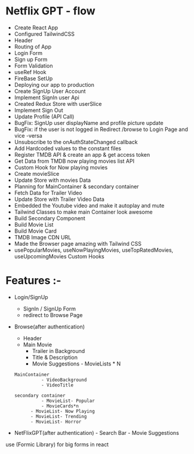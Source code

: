 # Netflix GPT - flow

- Create React App
- Configured TailwindCSS
- Header
- Routing of App
- Login Form
- Sign up Form
- Form Validation
- useRef Hook
- FireBase SetUp
- Deploying our app to production
- Create SignUp User Account
- Implement SignIn user Api
- Created Redux Store with userSlice
- Implement Sign Out
- Update Profile (API Call)
- BugFix: SignUp user displayName and profile picture update 
- BugFix: if the user is not logged in Redirect /browse to Login Page and vice -versa
- Unsubscribe to the onAuthStateChanged callback
- Add Hardcoded values to the constant files
- Register TMDB API & create  an app & get access token
- Get Data from TMDB now playing movies list API
- Custom Hook for Now playing movies
- Create movieSlice
- Update Store with movies Data
- Planning for MainContainer & secondary container
- Fetch Data for Trailer Video
- Update Store with Trailer Video Data
- Embedded the Youtube video and make it autoplay and mute
- Tailwind Classes to make main Container look awesome
- Build Secondary Component
- Build Movie List 
- Build Movie Card
- TMDB Image CDN URL
- Made the Browser page amazing with Tailwind CSS
- usePopularMovies, useNowPlayingMovies, useTopRatedMovies, useUpcomingMovies Custom Hooks






# Features :-

- Login/SignUp
     - SignIn / SignUp Form
     - redirect to Browse Page

- Browse(after authentication)
     - Header
     - Main Movie
        - Trailer in Background
        - Title & Description
        - Movie Suggestions
              - MovieLists * N
 
      MainContainer
                - VideoBackground
                - VideoTitle
                
      secondary container
                - MovieList- Popular
                - MovieCards*n 
            - MovieList- Now Playing
            - MovieList- Trending
            - MovieList- Horror
    

- NetFlixGPT(after authentication)
        - Search Bar
        - Movie Suggestions



    











use (Formic Library) for big forms in react